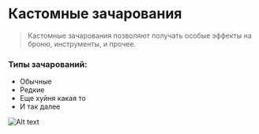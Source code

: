 # Кастомные зачарования
> Кастомные зачарования позволяют получать
>особые эффекты на броню, инструменты, и прочее.

### Типы зачарований:
- Обычные
- Редкие
- Еще хуйня какая то
-  И так далее 

![Alt text](https://i.pinimg.com/236x/28/8e/ed/288eed48785473c0310c52bc14d45f70.jpg "Tittle")

